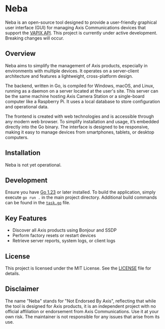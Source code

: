# Neba

Neba is an open-source tool designed to provide a user-friendly graphical user interface (GUI) for managing Axis
Communications devices that support the [VAPIX API](https://developer.axis.com/vapix). This project is currently under
active development. Breaking changes will occur.

## Overview

Neba aims to simplify the management of Axis products, especially in environments with multiple devices. It operates on
a server-client architecture and features a lightweight, cross-platform design.

The backend, written in Go, is compiled for Windows, macOS, and Linux, running as a daemon on a server located at the
user's site. This server can be the same machine hosting Axis Camera Station or a single-board computer like a Raspberry
Pi. It uses a local database to store configuration and operational data.

The frontend is created with web technologies and is accessible through any modern web browser. To simplify installation
and usage, it’s embedded directly into the Go binary. The interface is designed to be responsive, making it easy to
manage devices from smartphones, tablets, or desktop computers.

## Installation

Neba is not yet operational.

## Development

Ensure you have [Go 1.23](https://go.dev/doc/install) or later installed. To build the application, simply execute
`go run .` in the main project directory. Additional build commands can be found in the [`task.go`](task.go) file.

## Key Features

- Discover all Axis products using Bonjour and SSDP
- Perform factory resets or restart devices
- Retrieve server reports, system logs, or client logs

## License

This project is licensed under the MIT License. See the [LICENSE](LICENSE) file for details.

## Disclaimer

The name "Neba" stands for "Not Endorsed By Axis", reflecting that while the tool is designed for Axis products, it is
an independent project with no official affiliation or endorsement from Axis Communications. Use it at your own risk.
The maintainer is not responsible for any issues that arise from its use.
